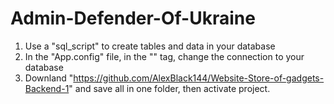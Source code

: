 # Admin-Defender-Of-Ukraine
 
1. Use a "sql_script" to create tables and data in your database
2. In the "App.config" file, in the "<connectionStrings>" tag, change the connection to your database
3. Downland "https://github.com/AlexBlack144/Website-Store-of-gadgets-Backend-1" and save all in one folder, then activate project.